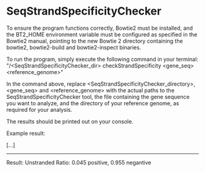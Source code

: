 # SeqStrandSpecificityChecker

To ensure the program functions correctly, Bowtie2 must be installed, and the BT2_HOME environment variable
must be configured as specified in the Bowtie2 manual, pointing to the new Bowtie 2 directory containing the
bowtie2, bowtie2-build and bowtie2-inspect binaries.

To run the program, simply execute the following command in your terminal:
"/<SeqStrandSpecificityChecker_dir> checkStrandSpecificity <gene_seq> <reference_genome>"

In the command above, replace <SeqStrandSpecificityChecker_directory>, <gene_seq> and <reference_genome> with
the actual paths to the SeqStrandSpecificityChecker tool, the file containing the gene sequence you want to
analyze, and the directory of your reference genome, as required for your analysis.

The results should be printed out on your console.

Example result:

[...]
_________________________

Result: Unstranded
Ratio: 0.045 positive, 0.955 negantive
